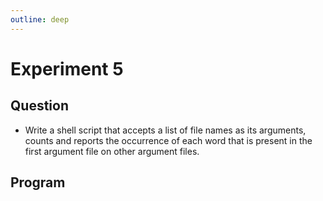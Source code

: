 ```yaml
---
outline: deep
---
```


# Experiment 5

## Question
- Write a shell script that accepts a list of file names as its arguments, counts and 
reports the occurrence of each word that is present in the first argument file on other 
argument files.

## Program
